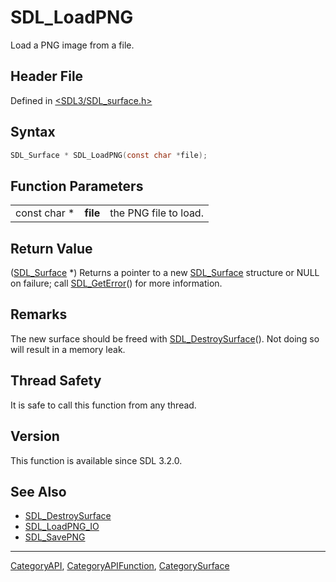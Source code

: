 # SDL_LoadPNG

Load a PNG image from a file.

## Header File

Defined in [<SDL3/SDL_surface.h>](https://github.com/libsdl-org/SDL/blob/main/include/SDL3/SDL_surface.h)

## Syntax

```c
SDL_Surface * SDL_LoadPNG(const char *file);
```

## Function Parameters

|              |          |                       |
| ------------ | -------- | --------------------- |
| const char * | **file** | the PNG file to load. |

## Return Value

([SDL_Surface](SDL_Surface) *) Returns a pointer to a new
[SDL_Surface](SDL_Surface) structure or NULL on failure; call
[SDL_GetError](SDL_GetError)() for more information.

## Remarks

The new surface should be freed with
[SDL_DestroySurface](SDL_DestroySurface)(). Not doing so will result in a
memory leak.

## Thread Safety

It is safe to call this function from any thread.

## Version

This function is available since SDL 3.2.0.

## See Also

- [SDL_DestroySurface](SDL_DestroySurface)
- [SDL_LoadPNG_IO](SDL_LoadPNG_IO)
- [SDL_SavePNG](SDL_SavePNG)

----
[CategoryAPI](CategoryAPI), [CategoryAPIFunction](CategoryAPIFunction), [CategorySurface](CategorySurface)

